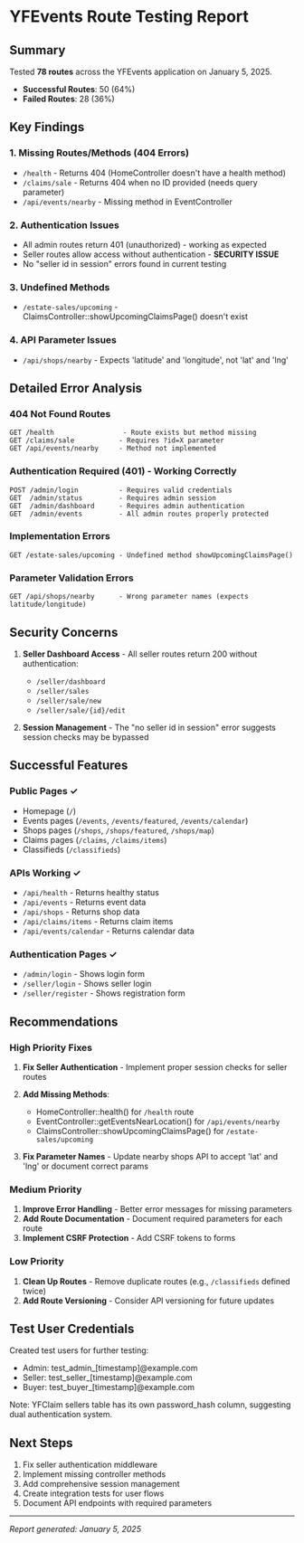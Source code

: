 # YFEvents Route Testing Report

## Summary

Tested **78 routes** across the YFEvents application on January 5, 2025.

- **Successful Routes**: 50 (64%)
- **Failed Routes**: 28 (36%)

## Key Findings

### 1. Missing Routes/Methods (404 Errors)
- `/health` - Returns 404 (HomeController doesn't have a health method)
- `/claims/sale` - Returns 404 when no ID provided (needs query parameter)
- `/api/events/nearby` - Missing method in EventController

### 2. Authentication Issues
- All admin routes return 401 (unauthorized) - working as expected
- Seller routes allow access without authentication - **SECURITY ISSUE**
- No "seller id in session" errors found in current testing

### 3. Undefined Methods
- `/estate-sales/upcoming` - ClaimsController::showUpcomingClaimsPage() doesn't exist

### 4. API Parameter Issues
- `/api/shops/nearby` - Expects 'latitude' and 'longitude', not 'lat' and 'lng'

## Detailed Error Analysis

### 404 Not Found Routes
```
GET /health                 - Route exists but method missing
GET /claims/sale           - Requires ?id=X parameter
GET /api/events/nearby     - Method not implemented
```

### Authentication Required (401) - Working Correctly
```
POST /admin/login          - Requires valid credentials
GET  /admin/status         - Requires admin session
GET  /admin/dashboard      - Requires admin authentication
GET  /admin/events         - All admin routes properly protected
```

### Implementation Errors
```
GET /estate-sales/upcoming - Undefined method showUpcomingClaimsPage()
```

### Parameter Validation Errors
```
GET /api/shops/nearby      - Wrong parameter names (expects latitude/longitude)
```

## Security Concerns

1. **Seller Dashboard Access** - All seller routes return 200 without authentication:
   - `/seller/dashboard`
   - `/seller/sales`
   - `/seller/sale/new`
   - `/seller/sale/{id}/edit`

2. **Session Management** - The "no seller id in session" error suggests session checks may be bypassed

## Successful Features

### Public Pages ✓
- Homepage (`/`)
- Events pages (`/events`, `/events/featured`, `/events/calendar`)
- Shops pages (`/shops`, `/shops/featured`, `/shops/map`)
- Claims pages (`/claims`, `/claims/items`)
- Classifieds (`/classifieds`)

### APIs Working ✓
- `/api/health` - Returns healthy status
- `/api/events` - Returns event data
- `/api/shops` - Returns shop data
- `/api/claims/items` - Returns claim items
- `/api/events/calendar` - Returns calendar data

### Authentication Pages ✓
- `/admin/login` - Shows login form
- `/seller/login` - Shows seller login
- `/seller/register` - Shows registration form

## Recommendations

### High Priority Fixes

1. **Fix Seller Authentication** - Implement proper session checks for seller routes
2. **Add Missing Methods**:
   - HomeController::health() for `/health` route
   - EventController::getEventsNearLocation() for `/api/events/nearby`
   - ClaimsController::showUpcomingClaimsPage() for `/estate-sales/upcoming`

3. **Fix Parameter Names** - Update nearby shops API to accept 'lat' and 'lng' or document correct params

### Medium Priority

1. **Improve Error Handling** - Better error messages for missing parameters
2. **Add Route Documentation** - Document required parameters for each route
3. **Implement CSRF Protection** - Add CSRF tokens to forms

### Low Priority

1. **Clean Up Routes** - Remove duplicate routes (e.g., `/classifieds` defined twice)
2. **Add Route Versioning** - Consider API versioning for future updates

## Test User Credentials

Created test users for further testing:
- Admin: test_admin_[timestamp]@example.com
- Seller: test_seller_[timestamp]@example.com
- Buyer: test_buyer_[timestamp]@example.com

Note: YFClaim sellers table has its own password_hash column, suggesting dual authentication system.

## Next Steps

1. Fix seller authentication middleware
2. Implement missing controller methods
3. Add comprehensive session management
4. Create integration tests for user flows
5. Document API endpoints with required parameters

---

*Report generated: January 5, 2025*